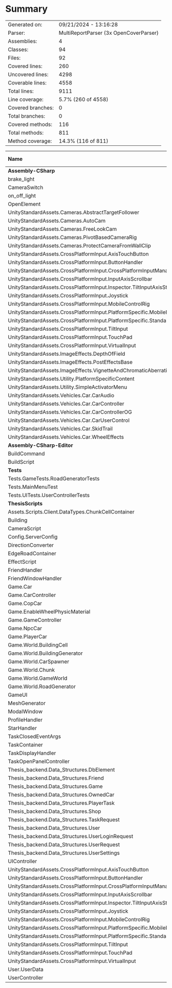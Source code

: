 ﻿# Summary
|||
|:---|:---|
| Generated on: | 09/21/2024 - 13:16:28 |
| Parser: | MultiReportParser (3x OpenCoverParser) |
| Assemblies: | 4 |
| Classes: | 94 |
| Files: | 92 |
| Covered lines: | 260 |
| Uncovered lines: | 4298 |
| Coverable lines: | 4558 |
| Total lines: | 9111 |
| Line coverage: | 5.7% (260 of 4558) |
| Covered branches: | 0 |
| Total branches: | 0 |
| Covered methods: | 116 |
| Total methods: | 811 |
| Method coverage: | 14.3% (116 of 811) |

|**Name**|**Covered**|**Uncovered**|**Coverable**|**Total**|**Line coverage**|**Covered**|**Total**|**Branch coverage**|**Covered**|**Total**|**Method coverage**|
|:---|---:|---:|---:|---:|---:|---:|---:|---:|---:|---:|---:|
|**Assembly-CSharp**|**0**|**1842**|**1842**|**3841**|**0%**|**0**|**0**|****|**0**|**256**|**0%**|
|brake_light|0|19|19|35|0%|0|0||0|1|0%|
|CameraSwitch|0|12|12|31|0%|0|0||0|2|0%|
|on_off_light|0|9|9|22|0%|0|0||0|1|0%|
|OpenElement|0|12|12|27|0%|0|0||0|2|0%|
|UnityStandardAssets.Cameras.AbstractTargetFollower|0|50|50|104|0%|0|0||0|8|0%|
|UnityStandardAssets.Cameras.AutoCam|0|60|60|107|0%|0|0||0|2|0%|
|UnityStandardAssets.Cameras.FreeLookCam|0|57|57|115|0%|0|0||0|6|0%|
|UnityStandardAssets.Cameras.PivotBasedCameraRig|0|4|4|28|0%|0|0||0|1|0%|
|UnityStandardAssets.Cameras.ProtectCameraFromWallClip|0|58|58|124|0%|0|0||0|6|0%|
|UnityStandardAssets.CrossPlatformInput.AxisTouchButton|0|41|41|75|0%|0|0||0|6|0%|
|UnityStandardAssets.CrossPlatformInput.ButtonHandler|0|19|19|50|0%|0|0||0|7|0%|
|UnityStandardAssets.CrossPlatformInput.CrossPlatformInputManager|0|133|133|318|0%|0|0||0|47|0%|
|UnityStandardAssets.CrossPlatformInput.InputAxisScrollbar|0|4|4|17|0%|0|0||0|2|0%|
|UnityStandardAssets.CrossPlatformInput.Inspector.TiltInputAxisStylePropertyDrawer|0|24|24|145|0%|0|0||0|1|0%|
|UnityStandardAssets.CrossPlatformInput.Joystick|0|69|69|118|0%|0|0||0|9|0%|
|UnityStandardAssets.CrossPlatformInput.MobileControlRig|0|32|32|85|0%|0|0||0|6|0%|
|UnityStandardAssets.CrossPlatformInput.PlatformSpecific.MobileInput|0|79|79|133|0%|0|0||0|13|0%|
|UnityStandardAssets.CrossPlatformInput.PlatformSpecific.StandaloneInput|0|27|27|79|0%|0|0||0|11|0%|
|UnityStandardAssets.CrossPlatformInput.TiltInput|0|34|34|145|0%|0|0||0|4|0%|
|UnityStandardAssets.CrossPlatformInput.TouchPad|0|64|64|156|0%|0|0||0|9|0%|
|UnityStandardAssets.CrossPlatformInput.VirtualInput|0|60|60|134|0%|0|0||0|13|0%|
|UnityStandardAssets.ImageEffects.DepthOfField|0|234|234|387|0%|0|0||0|9|0%|
|UnityStandardAssets.ImageEffects.PostEffectsBase|0|150|150|243|0%|0|0||0|14|0%|
|UnityStandardAssets.ImageEffects.VignetteAndChromaticAberration|0|62|62|114|0%|0|0||0|3|0%|
|UnityStandardAssets.Utility.PlatformSpecificContent|0|48|48|108|0%|0|0||0|6|0%|
|UnityStandardAssets.Utility.SimpleActivatorMenu|0|11|11|35|0%|0|0||0|2|0%|
|UnityStandardAssets.Vehicles.Car.CarAudio|0|76|76|174|0%|0|0||0|6|0%|
|UnityStandardAssets.Vehicles.Car.CarController|0|137|137|244|0%|0|0||0|18|0%|
|UnityStandardAssets.Vehicles.Car.CarControllerOG|0|186|186|336|0%|0|0||0|28|0%|
|UnityStandardAssets.Vehicles.Car.CarUserControl|0|9|9|33|0%|0|0||0|2|0%|
|UnityStandardAssets.Vehicles.Car.SkidTrail|0|9|9|25|0%|0|0||0|1|0%|
|UnityStandardAssets.Vehicles.Car.WheelEffects|0|53|53|94|0%|0|0||0|10|0%|
|**Assembly-CSharp-Editor**|**0**|**205**|**205**|**329**|**0%**|**0**|**0**|****|**0**|**16**|**0%**|
|BuildCommand|0|201|201|315|0%|0|0||0|15|0%|
|BuildScript|0|4|4|14|0%|0|0||0|1|0%|
|**Tests**|**55**|**1**|**56**|**144**|**98.2%**|**0**|**0**|****|**10**|**10**|**100%**|
|Tests.GameTests.RoadGeneratorTests|26|0|26|55|100%|0|0||3|3|100%|
|Tests.MainMenuTest|4|0|4|24|100%|0|0||1|1|100%|
|Tests.UITests.UserControllerTests|25|1|26|65|96.1%|0|0||6|6|100%|
|**ThesisScripts**|**205**|**2250**|**2455**|**5087**|**8.3%**|**0**|**0**|****|**106**|**529**|**20%**|
|Assets.Scripts.Client.DataTypes.ChunkCellContainer|0|6|6|15|0%|0|0||0|5|0%|
|Building|0|9|9|33|0%|0|0||0|7|0%|
|CameraScript|0|7|7|24|0%|0|0||0|2|0%|
|Config.ServerConfig|0|5|5|78|0%|0|0||0|5|0%|
|DirectionConverter|0|21|21|46|0%|0|0||0|2|0%|
|EdgeRoadContainer|9|0|9|15|100%|0|0||7|7|100%|
|EffectScript|0|4|4|23|0%|0|0||0|2|0%|
|FriendHandler|0|45|45|84|0%|0|0||0|8|0%|
|FriendWindowHandler|1|49|50|89|2%|0|0||1|8|12.5%|
|Game.Car|0|78|78|131|0%|0|0||0|12|0%|
|Game.CarController|0|129|129|249|0%|0|0||0|18|0%|
|Game.CopCar|0|54|54|82|0%|0|0||0|1|0%|
|Game.EnableWheelPhysicMaterial|0|16|16|37|0%|0|0||0|2|0%|
|Game.GameController|0|105|105|168|0%|0|0||0|19|0%|
|Game.NpcCar|0|6|6|19|0%|0|0||0|1|0%|
|Game.PlayerCar|0|72|72|116|0%|0|0||0|9|0%|
|Game.World.BuildingCell|0|11|11|30|0%|0|0||0|7|0%|
|Game.World.BuildingGenerator|0|43|43|64|0%|0|0||0|2|0%|
|Game.World.CarSpawner|0|43|43|79|0%|0|0||0|5|0%|
|Game.World.Chunk|0|370|370|599|0%|0|0||0|29|0%|
|Game.World.GameWorld|0|68|68|119|0%|0|0||0|6|0%|
|Game.World.RoadGenerator|55|49|104|200|52.8%|0|0||6|9|66.6%|
|GameUI|0|42|42|96|0%|0|0||0|13|0%|
|MeshGenerator|0|27|27|96|0%|0|0||0|2|0%|
|ModalWindow|0|19|19|43|0%|0|0||0|4|0%|
|ProfileHandler|0|25|25|66|0%|0|0||0|7|0%|
|StarHandler|0|10|10|28|0%|0|0||0|1|0%|
|TaskClosedEventArgs|0|4|4|14|0%|0|0||0|1|0%|
|TaskContainer|22|46|68|91|32.3%|0|0||18|23|78.2%|
|TaskDisplayHandler|2|62|64|122|3.1%|0|0||1|12|8.3%|
|TaskOpenPanelController|15|96|111|211|13.5%|0|0||4|15|26.6%|
|Thesis_backend.Data_Structures.DbElement|1|1|2|11|50%|0|0||2|3|66.6%|
|Thesis_backend.Data_Structures.Friend|0|5|5|18|0%|0|0||0|10|0%|
|Thesis_backend.Data_Structures.Game|0|8|8|18|0%|0|0||0|15|0%|
|Thesis_backend.Data_Structures.OwnedCar|0|5|5|21|0%|0|0||0|9|0%|
|Thesis_backend.Data_Structures.PlayerTask|0|9|9|19|0%|0|0||0|17|0%|
|Thesis_backend.Data_Structures.Shop|0|4|4|14|0%|0|0||0|7|0%|
|Thesis_backend.Data_Structures.TaskRequest|0|4|4|16|0%|0|0||0|8|0%|
|Thesis_backend.Data_Structures.User|10|1|11|24|90.9%|0|0||21|22|95.4%|
|Thesis_backend.Data_Structures.UserLoginRequest|2|0|2|14|100%|0|0||4|4|100%|
|Thesis_backend.Data_Structures.UserRequest|0|3|3|15|0%|0|0||0|6|0%|
|Thesis_backend.Data_Structures.UserSettings|3|1|4|15|75%|0|0||6|8|75%|
|UIController|24|65|89|154|26.9%|0|0||6|13|46.1%|
|UnityStandardAssets.CrossPlatformInput.AxisTouchButton|0|41|41|75|0%|0|0||0|6|0%|
|UnityStandardAssets.CrossPlatformInput.ButtonHandler|0|19|19|50|0%|0|0||0|7|0%|
|UnityStandardAssets.CrossPlatformInput.CrossPlatformInputManager|0|133|133|318|0%|0|0||0|47|0%|
|UnityStandardAssets.CrossPlatformInput.InputAxisScrollbar|0|4|4|17|0%|0|0||0|2|0%|
|UnityStandardAssets.CrossPlatformInput.Inspector.TiltInputAxisStylePropertyDrawer|0|24|24|145|0%|0|0||0|1|0%|
|UnityStandardAssets.CrossPlatformInput.Joystick|0|69|69|118|0%|0|0||0|9|0%|
|UnityStandardAssets.CrossPlatformInput.MobileControlRig|0|32|32|85|0%|0|0||0|6|0%|
|UnityStandardAssets.CrossPlatformInput.PlatformSpecific.MobileInput|0|79|79|133|0%|0|0||0|13|0%|
|UnityStandardAssets.CrossPlatformInput.PlatformSpecific.StandaloneInput|0|27|27|79|0%|0|0||0|11|0%|
|UnityStandardAssets.CrossPlatformInput.TiltInput|0|34|34|145|0%|0|0||0|4|0%|
|UnityStandardAssets.CrossPlatformInput.TouchPad|0|64|64|156|0%|0|0||0|9|0%|
|UnityStandardAssets.CrossPlatformInput.VirtualInput|0|60|60|134|0%|0|0||0|13|0%|
|User.UserData|36|0|36|59|100%|0|0||25|25|100%|
|UserController|25|37|62|167|40.3%|0|0||5|10|50%|
